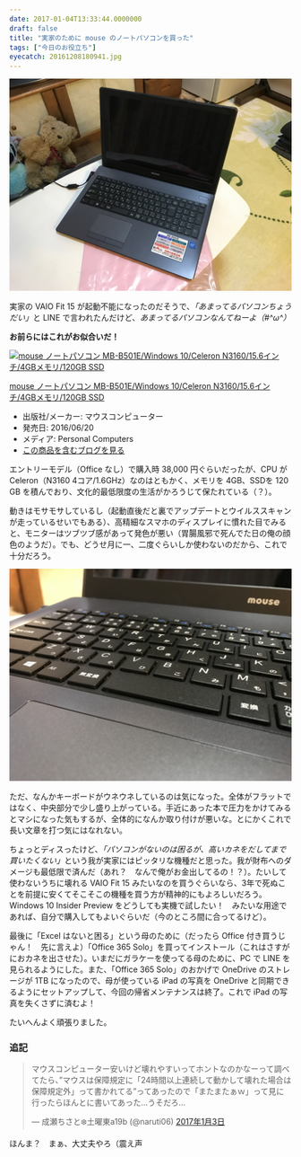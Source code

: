 ```yaml
---
date: 2017-01-04T13:33:44.0000000
draft: false
title: "実家のために mouse のノートパソコンを買った"
tags: ["今日のお役立ち"]
eyecatch: 20161208180941.jpg
---
```

<p><span itemscope itemtype="http://schema.org/Photograph"><img src="20161208180941.jpg" alt="f:id:daruyanagi:20161208180941j:plain" title="f:id:daruyanagi:20161208180941j:plain" class="hatena-fotolife" itemprop="image"></span></p><p>実家の VAIO Fit 15 が起動不能になったのだそうで、<i>「あまってるパソコンちょうだい」</i>と LINE で言われたんだけど、<i>あまってるパソコンなんてねーよ（#^ω^）</i></p><p><b>お前らにはこれがお似合いだ！</b></p><p><div class="hatena-asin-detail"><a href="http://www.amazon.co.jp/exec/obidos/ASIN/B01GZIV3OM/bestylesnet-22/"><img src="https://images-fe.ssl-images-amazon.com/images/I/41VKzWITynL._SL160_.jpg" class="hatena-asin-detail-image" alt="mouse ノートパソコン MB-B501E/Windows 10/Celeron N3160/15.6インチ/4GBメモリ/120GB SSD" title="mouse ノートパソコン MB-B501E/Windows 10/Celeron N3160/15.6インチ/4GBメモリ/120GB SSD"></a><div class="hatena-asin-detail-info"><p class="hatena-asin-detail-title"><a href="http://www.amazon.co.jp/exec/obidos/ASIN/B01GZIV3OM/bestylesnet-22/">mouse ノートパソコン MB-B501E/Windows 10/Celeron N3160/15.6インチ/4GBメモリ/120GB SSD</a></p><ul><li><span class="hatena-asin-detail-label">出版社/メーカー:</span> マウスコンピューター</li><li><span class="hatena-asin-detail-label">発売日:</span> 2016/06/20</li><li><span class="hatena-asin-detail-label">メディア:</span> Personal Computers</li><li><a href="http://d.hatena.ne.jp/asin/B01GZIV3OM/bestylesnet-22" target="_blank">この商品を含むブログを見る</a></li></ul></div><div class="hatena-asin-detail-foot"></div></div></p><p>エントリーモデル（Office なし）で購入時 38,000 円ぐらいだったが、CPU が Celeron（N3160 4コア/1.6GHz）なのはともかく、メモリを 4GB、SSDを 120 GB を積んでおり、文化的最低限度の生活がかろうじて保たれている（？）。</p><p>動きはモサモサしているし（起動直後だと裏でアップデートとウイルススキャンが走っているせいでもある）、高精細なスマホのディスプレイに慣れた目でみると、モニターはツブツブ感があって発色が悪い（胃腸風邪で死んでた日の俺の顔色のようだ）。でも、どうせ月に一、二度ぐらいしか使わないのだから、これで十分だろう。</p><p><span itemscope itemtype="http://schema.org/Photograph"><img src="20161208180948.jpg" alt="f:id:daruyanagi:20161208180948j:plain" title="f:id:daruyanagi:20161208180948j:plain" class="hatena-fotolife" itemprop="image"></span></p><p>ただ、なんかキーボードがウネウネしているのは気になった。全体がフラットではなく、中央部分で少し盛り上がっている。手近にあった本で圧力をかけてみるとマシになった気もするが、全体的になんか取り付けが悪いな。とにかくこれで長い文章を打つ気にはなれない。</p><p>ちょっとディスったけど、<i>「パソコンがないのは困るが、高いカネをだしてまで買いたくない」</i>という我が実家にはピッタリな機種だと思った。我が財布へのダメージも最低限で済んだ（あれ？　なんで俺がお金出してるの！？）。たいして使わないうちに壊れる VAIO Fit 15 みたいなのを買うぐらいなら、3年で死ぬことを前提に安くてそこそこの機種を買う方が精神的にもよろしいだろう。Windows 10 Insider Preview をどうしても実機で試したい！　みたいな用途であれば、自分で購入してもよいぐらいだ（今のところ間に合ってるけど）。</p><p>最後に「Excel はないと困る」という母のために（だったら Office 付き買うじゃん！　先に言えよ）「Office 365 Solo」を買ってインストール（これはさすがにおカネを出させた）。いまだにガラケーを使ってる母のために、PC で LINE を見られるようにした。また、「Office 365 Solo」のおかげで OneDrive のストレージが 1TB になったので、母が使っている iPad の写真を OneDrive と同期できるようにセットアップして、今回の帰省メンテナンスは終了。これで iPad の写真を失くさずに済むよ！</p><p>たいへんよく頑張りました。 </p>

<div class="section">
<h3>追記</h3>
<p><blockquote class="twitter-tweet" data-lang="ja"><p lang="ja" dir="ltr">マウスコンピューター安いけど壊れやすいってホントなのかなーって調べてたら、”マウスは保障規定に「24時間以上連続して動かして壊れた場合は保障規定外」って書かれてる”ってあったので「またまたぁｗ」って見に行ったらほんとに書いてあった…うそだろ…</p>&mdash; 成瀬ちさと❄️土曜東a19b (@naruti06) <a href="https://twitter.com/naruti06/status/816302151517376512">2017年1月3日</a></blockquote><script async src="//platform.twitter.com/widgets.js" charset="utf-8"></script></p><p>ほんま？　まぁ、大丈夫やろ（震え声</p>

</div>
